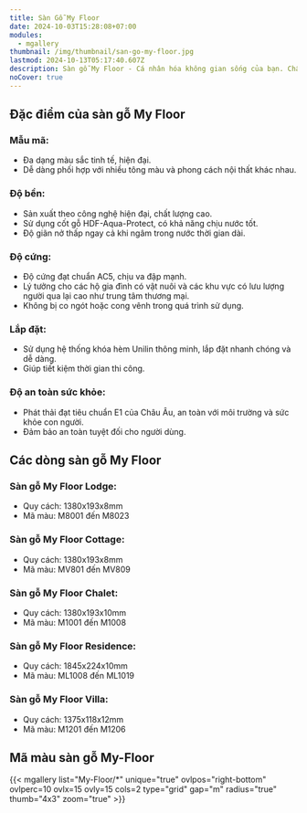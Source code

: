 ```yaml
---
title: Sàn Gỗ My Floor
date: 2024-10-03T15:28:08+07:00
modules:
  - mgallery
thumbnail: /img/thumbnail/san-go-my-floor.jpg
lastmod: 2024-10-13T05:17:40.607Z
description: Sàn gỗ My Floor - Cá nhân hóa không gian sống của bạn. Chất lượng cao, đa dạng mẫu mã. Dễ lắp đặt, bảo trì đơn giản.
noCover: true
---
```

## Đặc điểm của sàn gỗ My Floor

### Mẫu mã:
  - Đa dạng màu sắc tinh tế, hiện đại.
  - Dễ dàng phối hợp với nhiều tông màu và phong cách nội thất khác nhau.

### Độ bền:
  - Sản xuất theo công nghệ hiện đại, chất lượng cao.
  - Sử dụng cốt gỗ HDF-Aqua-Protect, có khả năng chịu nước tốt.
  - Độ giãn nở thấp ngay cả khi ngâm trong nước thời gian dài.

### Độ cứng:
  - Độ cứng đạt chuẩn AC5, chịu va đập mạnh.
  - Lý tưởng cho các hộ gia đình có vật nuôi và các khu vực có lưu lượng người qua lại cao như trung tâm thương mại.
  - Không bị co ngót hoặc cong vênh trong quá trình sử dụng.

### Lắp đặt:
  - Sử dụng hệ thống khóa hèm Unilin thông minh, lắp đặt nhanh chóng và dễ dàng.
  - Giúp tiết kiệm thời gian thi công.

### Độ an toàn sức khỏe:
  - Phát thải đạt tiêu chuẩn E1 của Châu Âu, an toàn với môi trường và sức khỏe con người.
  - Đảm bảo an toàn tuyệt đối cho người dùng.

## Các dòng sàn gỗ My Floor

### Sàn gỗ My Floor Lodge:
  - Quy cách: 1380x193x8mm
  - Mã màu: M8001 đến M8023

### Sàn gỗ My Floor Cottage:
  - Quy cách: 1380x193x8mm
  - Mã màu: MV801 đến MV809

### Sàn gỗ My Floor Chalet:
  - Quy cách: 1380x193x10mm
  - Mã màu: M1001 đến M1008

### Sàn gỗ My Floor Residence:
  - Quy cách: 1845x224x10mm
  - Mã màu: ML1008 đến ML1019

### Sàn gỗ My Floor Villa:
  - Quy cách: 1375x118x12mm
  - Mã màu: M1201 đến M1206

  ## Mã màu sàn gỗ My-Floor

{{< mgallery list="My-Floor/*" unique="true" ovlpos="right-bottom" ovlperc=10 ovlx=15 ovly=15 cols=2 type="grid" gap="m" radius="true" thumb="4x3" zoom="true" >}}